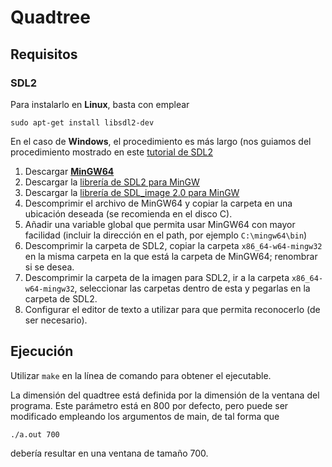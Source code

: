 # Quadtree

## Requisitos

### SDL2

Para instalarlo en **Linux**, basta con emplear
```
sudo apt-get install libsdl2-dev
```

En el caso de **Windows**, el procedimiento es más largo (nos guiamos del procedimiento mostrado en este [tutorial de SDL2](https://www.youtube.com/watch?v=KsG6dJlLBDw)

1. Descargar **[MinGW64](https://sourceforge.net/projects/mingw-w64/files/Toolchains%20targetting%20Win32/Personal%20Builds/mingw-builds/installer/mingw-w64-install.exe/download)** 
2. Descargar la [librería de SDL2 para MinGW](https://libsdl.org/download-2.0.php)
3. Descargar la [librería de SDL_image 2.0 para MinGW](https://www.libsdl.org/projects/SDL_image/)
4. Descomprimir el archivo de MinGW64 y copiar la carpeta en una ubicación deseada (se recomienda en el disco C).
5. Añadir una variable global que permita usar MinGW64 con mayor facilidad (incluir la dirección en el path, por ejemplo `C:\mingw64\bin`)
6. Descomprimir la carpeta de SDL2, copiar la carpeta `x86_64-w64-mingw32` en la misma carpeta en la que está la carpeta de MinGW64; renombrar si se desea.
7. Descomprimir la carpeta de la imagen para SDL2, ir a la carpeta `x86_64-w64-mingw32`, seleccionar las carpetas dentro de esta y pegarlas en la carpeta de SDL2.
8. Configurar el editor de texto a utilizar para que permita reconocerlo (de ser necesario).


## Ejecución

Utilizar `make` en la línea de comando para obtener el ejecutable.

La dimensión del quadtree está definida por la dimensión de la ventana del programa. Este parámetro está en 800 por defecto, pero puede ser modificado empleando los argumentos de main, de tal forma que
```
./a.out 700
```
debería resultar en una ventana de tamaño 700.